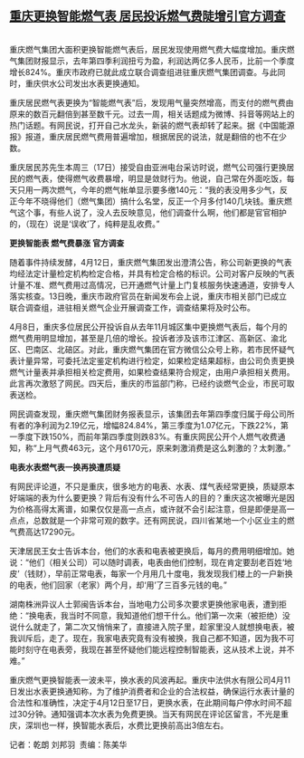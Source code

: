 <!--1713334077000-->
[重庆更换智能燃气表 居民投诉燃气费陡增引官方调查](https://www.rfa.org/mandarin/yataibaodao/zhengzhi/ql-04172024014418.html)
------

<p></p><p><br/><span style="font-weight: 400;">重庆燃气集团大面积更换智能燃气表后，居民发现使用燃气费大幅度增加。重庆燃气集团财报显示，去年第四季利润扭亏为盈，利润达两亿多人民币，比前一个季度增长824%。重庆市政府已就此成立联合调查组进驻重庆燃气集团调查。与此同时，重庆供水公司发出水表更换通知。</span><span style="font-weight: 400;"> </span></p><p><span style="font-weight: 400;">重庆居民燃气表更换为“智能燃气表”后，发现用气量突然增高，而支付的燃气费由原来的数百元翻倍到甚至数千元。过去一周，相关话题成为微博、抖音等网站上的热门话题。有网民说，打开自己水龙头，新装的燃气表却转了起来。据《中国能源报》报道，重庆居民燃气费用普遍增加，根据居民的说法，就是翻倍的也不在少数。</span></p><p><span style="font-weight: 400;">重庆居民苏先生本周三（17日）接受自由亚洲电台采访时说，燃气公司强行更换居民的燃气表，使得燃气收费暴增，明显是敛财行为。他说，自己常在外面吃饭，每天只用一两次燃气，今年的燃气帐单显示要多缴140元：“我的表没用多少气，反正今年不晓得他们（燃气集团）搞什么名堂，反正一个月多付140几块钱。重庆燃气这个事，有些人说了，没人去反映意见，他们调查什么啊，他们都是官官相护的，（现在）说是‘误收’了，纯粹是乱收费。”</span></p><p><b>更换智能表 燃气费暴涨 官方调查</b></p><p><span style="font-weight: 400;">随着事件持续发酵，4月12日，重庆燃气集团发出澄清公告，称公司新更换的气表均经法定计量检定机构检定合格，并具有检定合格的标识。公司对客户反映的气表计量不准、燃气费用过高情况，已开通燃气计量上门复核服务快速通道，安排专人落实核查。13日晚，重庆市政府官员在新闻发布会上说，重庆市相关部门已成立联合调查组，进驻相关燃气企业开展调查工作，调查结果将及时公布。</span></p><p></p><p><span style="font-weight: 400;">4月8日，重庆多位居民公开投诉自从去年11月城区集中更换燃气表后，每个月的燃气费用明显增加，甚至是几倍的增长。投诉者涉及该市江津区、高新区、渝北区、巴南区、北碚区。对此，重庆燃气集团在官方微信公众号上称，若市民怀疑气表计量异常，可委托法定鉴定机构进行检定，如果检定结果超标，由公司负责更换燃气计量表并承担相关检定费用，如果检查结果符合规定，由用户承担相关费用。此言再次激怒了网民。四天后，重庆的市监部门称，已经约谈燃气企业，市民可取表送检。</span></p><p></p><p><span style="font-weight: 400;">网民调查发现，重庆燃气集团财务报表显示，该集团去年第四季度</span><span style="font-weight: 400;">归属于母公司所有者的</span><span style="font-weight: 400;">净利润为2.19亿元，增幅824.84%，第三季度为1.07亿元，下跌22%，第一季度下跌150%，而前年第四季度则跌83%。有重庆网民公开个人燃气收费通知，称“上月气费463元，这个月6170元，原来刺激消费是这么刺激的？太刺激。”</span></p><p></p><p><b>电表水表燃气表一换再换遭质疑</b></p><p><span style="font-weight: 400;">有网民评论道，不只是重庆，很多地方的电表、水表、煤气表经常更换，质疑原本好端端的表为什么要更换？背后有没有什么不可告人的目的？重庆这次被曝光是因为价格高得太离谱，如果仅仅是高一点点，或许就不会引起注意，但是即便是高一点点，总数就是一个非常可观的数字。还有网民说，四川省某地一个小区业主的燃气费高达17290元。</span></p><p></p><p><span style="font-weight: 400;">天津居民王女士告诉本台，他们的水表和电表被更换后，每月的费用明细增加。她说：“他们（相关公司）可以随时调表，电表由他们控制，现在肯定要刮老百姓‘地皮’（钱财），早前正常电表，每家一个月用几十度电，我发现我们楼上的一户新换的电表，他们回家（老家）两个月，却‘用’了三百多元钱的电。”</span></p><p></p><p><span style="font-weight: 400;">湖南株洲异议人士郭闽告诉本台，当地电力公司多次要求更换他家电表，遭到拒绝：“换电表，我当时不同意，我知道他们想干什么。他们第一次来（被拒绝）没说什么就走了，第二次又悄悄来了，直接进入院子里，趁家里没人就想换电表，被我训斥后，走了。现在，我家电表究竟有没有被换，我自己都不知道，因为我不可能时刻守在电表旁，我现在甚至怀疑他们能远程控制智能表，这从技术上说，并不难。”</span></p><p></p><p><span style="font-weight: 400;">重庆燃气更换智能表一波未平，换水表的风波再起。重庆中法供水有限公司4月11日发出水表更换通知称，为了维护消费者和企业的合法权益，确保运行水表计量的合法性和准确性，决定于4月12日至17日，更换水表，在此期间每户停水时间不超过30分钟。通知强调本次水表为免费更换。当天有网民在评论区留言，不光是重庆，深圳也一样，换智能水表后，水费比更换前高出3倍左右。</span></p><p></p><p><span style="font-weight: 400;">记者：乾朗 刘邦羽  责编：陈美华 </span></p><p><br style="font-weight: 400;"/><br style="font-weight: 400;"/></p>
